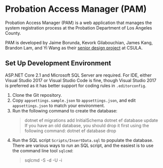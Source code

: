 # Probation Access Manager (PAM)

Probation Access Manager (PAM) is a web application that manages the system
registration process at the Probation Department of Los Angeles County.

PAM is developed by Jaime Borunda, Kevork Gilabouchian, James Kang, Brandon Lam,
and Yi Wang as their [senior design project](https://csns.calstatela.edu/department/cs/project/view?id=6636013)
at CSULA.

## Set Up Development Environment

ASP.NET Core 2.1 and Microsoft SQL Server are required. For IDE, either Visual Studio 2017 or Visual Studio Code
is fine, though Visual Studio 2017 is preferred as it has better support for coding rules in `.editorconfig`.

1. Clone the Git repository.
2. Copy `appsettings.sample.json` to `appsettings.json`, and edit `appsettings.json` to match your environment.
3. Run the following command to create the database:
    > dotnet ef migrations add InitialSchema
    > dotnet ef database update
If you have an old database, you should drop it first using the following command:
    > dotnet ef database drop
4. Run the SQL script `Scripts/InsertData.sql` to populate the database. There are various ways to run an SQL
script, and the easiest is to use the command line tool `sqlcmd`:
    > sqlcmd -S <host> -d <database> -U <user> -i <script>
